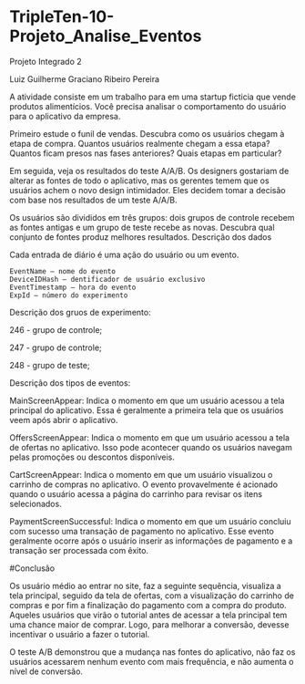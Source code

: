 # TripleTen-10-Projeto_Analise_Eventos


Projeto Integrado 2

Luiz Guilherme Graciano Ribeiro Pereira

A atividade consiste em um trabalho para em uma startup ficticia que vende produtos alimentícios. Você precisa analisar o comportamento do usuário para o aplicativo da empresa.

Primeiro estude o funil de vendas. Descubra como os usuários chegam à etapa de compra. Quantos usuários realmente chegam a essa etapa? Quantos ficam presos nas fases anteriores? Quais etapas em particular?

Em seguida, veja os resultados do teste A/A/B. Os designers gostariam de alterar as fontes de todo o aplicativo, mas os gerentes temem que os usuários achem o novo design intimidador. Eles decidem tomar a decisão com base nos resultados de um teste A/A/B.

Os usuários são divididos em três grupos: dois grupos de controle recebem as fontes antigas e um grupo de teste recebe as novas. Descubra qual conjunto de fontes produz melhores resultados.
Descrição dos dados

Cada entrada de diário é uma ação do usuário ou um evento.

    EventName — nome do evento
    DeviceIDHash — dentificador de usuário exclusivo
    EventTimestamp — hora do evento
    ExpId — número do experimento

Descrição dos gruos de experimento:

246 - grupo de controle;

247 - grupo de controle;

248 - grupo de teste;

Descrição dos tipos de eventos:

MainScreenAppear: Indica o momento em que um usuário acessou a tela principal do aplicativo. Essa é geralmente a primeira tela que os usuários veem após abrir o aplicativo.

OffersScreenAppear: Indica o momento em que um usuário acessou a tela de ofertas no aplicativo. Isso pode acontecer quando os usuários navegam pelas promoções ou descontos disponíveis.

CartScreenAppear: Indica o momento em que um usuário visualizou o carrinho de compras no aplicativo. O evento provavelmente é acionado quando o usuário acessa a página do carrinho para revisar os itens selecionados.

PaymentScreenSuccessful: Indica o momento em que um usuário concluiu com sucesso uma transação de pagamento no aplicativo. Esse evento geralmente ocorre após o usuário inserir as informações de pagamento e a transação ser processada com êxito.

#Conclusão

Os usuário médio ao entrar no site, faz a seguinte sequência, visualiza a tela principal, seguido da tela de ofertas, com a visualização do carrinho de compras e por fim a finalização do pagamento com a compra do produto. Aqueles usuários que virão o tutorial antes de acessar a tela principal tem uma chance maior de comprar. Logo, para melhorar a conversão, devesse incentivar o usuário a fazer o tutorial.

O teste A/B demonstrou que a mudança nas fontes do aplicativo, não faz os usuários acessarem nenhum evento com mais frequência, e não aumenta o nível de conversão.

